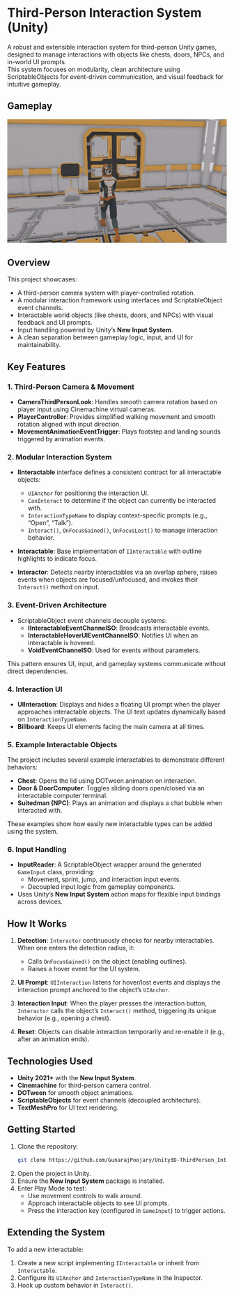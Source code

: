
# Third-Person Interaction System (Unity)

A robust and extensible interaction system for third-person Unity games, designed to manage interactions with objects like chests, doors, NPCs, and in-world UI prompts.  
This system focuses on modularity, clean architecture using ScriptableObjects for event-driven communication, and visual feedback for intuitive gameplay.

## Gameplay

<img src="ThirdPerson_Interaction_System/Media/InteractionSystem.gif" alt="Demo" loading="eager" />

## Overview

This project showcases:
- A third-person camera system with player-controlled rotation.
- A modular interaction framework using interfaces and ScriptableObject event channels.
- Interactable world objects (like chests, doors, and NPCs) with visual feedback and UI prompts.
- Input handling powered by Unity’s **New Input System**.
- A clean separation between gameplay logic, input, and UI for maintainability.

## Key Features

### 1. Third-Person Camera & Movement
- **CameraThirdPersonLook**: Handles smooth camera rotation based on player input using Cinemachine virtual cameras.
- **PlayerController**: Provides simplified walking movement and smooth rotation aligned with input direction.
- **MovementAnimationEventTrigger**: Plays footstep and landing sounds triggered by animation events.

### 2. Modular Interaction System
- **IInteractable** interface defines a consistent contract for all interactable objects:
  - `UIAnchor` for positioning the interaction UI.
  - `CanInteract` to determine if the object can currently be interacted with.
  - `InteractionTypeName` to display context-specific prompts (e.g., “Open”, “Talk”).
  - `Interact()`, `OnFocusGained()`, `OnFocusLost()` to manage interaction behavior.

- **Interactable**: Base implementation of `IInteractable` with outline highlights to indicate focus.

- **Interactor**: Detects nearby interactables via an overlap sphere, raises events when objects are focused/unfocused, and invokes their `Interact()` method on input.

### 3. Event-Driven Architecture
- ScriptableObject event channels decouple systems:
  - **IInteractableEventChannelSO**: Broadcasts interactable events.
  - **InteractableHoverUIEventChannelSO**: Notifies UI when an interactable is hovered.
  - **VoidEventChannelSO**: Used for events without parameters.

This pattern ensures UI, input, and gameplay systems communicate without direct dependencies.

### 4. Interaction UI
- **UIInteraction**: Displays and hides a floating UI prompt when the player approaches interactable objects. The UI text updates dynamically based on `InteractionTypeName`.
- **Billboard**: Keeps UI elements facing the main camera at all times.

### 5. Example Interactable Objects
The project includes several example interactables to demonstrate different behaviors:
- **Chest**: Opens the lid using DOTween animation on interaction.
- **Door & DoorComputer**: Toggles sliding doors open/closed via an interactable computer terminal.
- **Suitedman (NPC)**: Plays an animation and displays a chat bubble when interacted with.

These examples show how easily new interactable types can be added using the system.

### 6. Input Handling
- **InputReader**: A ScriptableObject wrapper around the generated `GameInput` class, providing:
  - Movement, sprint, jump, and interaction input events.
  - Decoupled input logic from gameplay components.
- Uses Unity’s **New Input System** action maps for flexible input bindings across devices.

## How It Works

1. **Detection**: `Interactor` continuously checks for nearby interactables. When one enters the detection radius, it:
   - Calls `OnFocusGained()` on the object (enabling outlines).
   - Raises a hover event for the UI system.

2. **UI Prompt**: `UIInteraction` listens for hover/lost events and displays the interaction prompt anchored to the object’s `UIAnchor`.

3. **Interaction Input**: When the player presses the interaction button, `Interactor` calls the object’s `Interact()` method, triggering its unique behavior (e.g., opening a chest).

4. **Reset**: Objects can disable interaction temporarily and re-enable it (e.g., after an animation ends).

## Technologies Used
- **Unity 2021+** with the **New Input System**.
- **Cinemachine** for third-person camera control.
- **DOTween** for smooth object animations.
- **ScriptableObjects** for event channels (decoupled architecture).
- **TextMeshPro** for UI text rendering.

## Getting Started

1. Clone the repository:
   ```bash
   git clone https://github.com/GunarajPoojary/Unity3D-ThirdPerson_Interaction.git
   ```
2. Open the project in Unity.
3. Ensure the **New Input System** package is installed.
4. Enter Play Mode to test:
   - Use movement controls to walk around.
   - Approach interactable objects to see UI prompts.
   - Press the interaction key (configured in `GameInput`) to trigger actions.

## Extending the System

To add a new interactable:
1. Create a new script implementing `IInteractable` or inherit from `Interactable`.
2. Configure its `UIAnchor` and `InteractionTypeName` in the Inspector.
3. Hook up custom behavior in `Interact()`.
